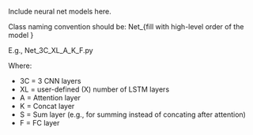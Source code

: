 Include neural net models here.

Class naming convention should be:
Net_{fill with high-level order of the model }

E.g., Net_3C_XL_A_K_F.py

Where:
- 3C = 3 CNN layers
- XL = user-defined (X) number of LSTM layers
- A = Attention layer
- K = Concat layer
- S = Sum layer (e.g., for summing instead of concating after attention)
- F = FC layer 
